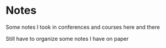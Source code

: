 # Notes

Some notes I took in conferences and courses here and there

Still have to organize some notes I have on paper

